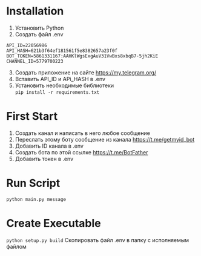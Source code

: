 # Installation
1. Установить Python
2. Создать файл .env
```
API_ID=22056986
API_HASH=621b3f64ef181561f5e8382657a23f0f
BOT_TOKEN=5861331167:AAHKlWgsExgAuV31VwBxs8xbqB7-5jh2KiE
CHANNEL_ID=5779700223
```
3. Создать приложение на сайте https://my.telegram.org/
4. Вставить API_ID и APi_HASH в .env
5. Установить необходимые библиотеки  
```pip install -r requirements.txt```


# First Start
1. Создать канал и написать в него любое сообщение
2. Переслать этому боту сообщение из канала https://t.me/getmyid_bot
3. Добавить ID канала в .env
4. Создать бота по этой ссылке https://t.me/BotFather
5. Добавить токен в .env

# Run Script
```python main.py message```

# Create Executable
```python setup.py build```
Скопировать файл .env в папку с исполняемым файлом
